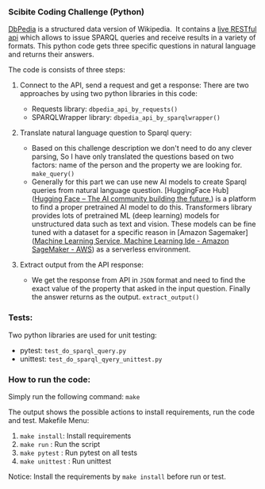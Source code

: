 
### Scibite Coding Challenge (Python)

[DbPedia](http://wiki.dbpedia.org/) is a structured data version of Wikipedia.  It contains a [live RESTful api](http://dbpedia.org/sparql) which allows to issue SPARQL queries and receive results in a variety of formats.
This python code gets three specific questions in natural language and returns their answers.

The code is consists of three steps: 

1. Connect to the API, send a request and get a response:
	There are two approaches by using two python libraries in this code:
	- Requests library: `dbpedia_api_by_requests()`
	- SPARQLWrapper library: `dbpedia_api_by_sparqlwrapper()`

2. Translate natural language question to Sparql query:
	- Based on this challenge description we don't need to do any clever parsing, So I have only translated the questions based on two factors: name of the person and  the property we are looking for. `make_query()`
	- Generally for this part we can use new AI models to create Sparql queries from natural language question. [HuggingFace Hub]([Hugging Face – The AI community building the future.](https://huggingface.co/)) is a platform to find a proper pretrained AI model to do this. Transformers library provides lots of pretrained ML (deep learning) models for unstructured data such as text and vision. These models can be fine tuned with a dataset for a specific reason in [Amazon Sagemaker]([Machine Learning Service, Machine Learning Ide - Amazon SageMaker - AWS](https://aws.amazon.com/sagemaker/)) as a serverless environment.

3.  Extract output from the API response:
	- We get the response from API in `JSON` format and need to find the exact value of the property that asked in the input question. Finally the answer returns as the output. `extract_output()`

### Tests:
Two python libraries are used for unit testing:
- pytest: `test_do_sparql_query.py`
- unittest: `test_do_sparql_qyery_unittest.py`

### How to run the code:
Simply run the following command:
`make`

The output shows the possible actions to install requirements, run the code and test.
Makefile Menu:
1. `make install`: Install requirements
2. `make run` : Run the script
3. `make pytest` : Run pytest on all tests
4. `make unittest` : Run unittest

Notice: Install the requirements by `make install` before run or test.
